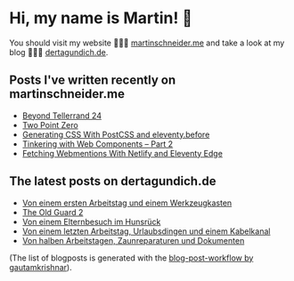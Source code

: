 # Hi, my name is Martin! 👋 
You should visit my website 👨🏼‍💻  [martinschneider.me](https://martinschneider.me) and take a look at my blog 🤷🏼‍♂️ [dertagundich.de](https://www.dertagundich.de).

## Posts I've written recently on martinschneider.me
<!-- MSME-POST-LIST:START -->
- [Beyond Tellerrand 24](https://martinschneider.me/articles/beyond-tellerrand-24/)
- [Two Point Zero](https://martinschneider.me/articles/two-point-zero/)
- [Generating CSS With PostCSS and eleventy.before](https://martinschneider.me/articles/generating-css-with-postcss-and-eleventy-before/)
- [Tinkering with Web Components – Part 2](https://martinschneider.me/articles/tinkering-with-web-components-part-2/)
- [Fetching Webmentions With Netlify and Eleventy Edge](https://martinschneider.me/articles/fetching-webmentions-with-netlify-and-eleventy-edge/)
<!-- MSME-POST-LIST:END -->

## The latest posts on dertagundich.de
<!-- DTUI-POST-LIST:START -->
- [Von einem ersten Arbeitstag und einem Werkzeugkasten](https://www.dertagundich.de/2025/08/von-einem-ersten-arbeitstag-und-einem-werkzeugkasten)
- [The Old Guard 2](https://www.dertagundich.de/2025/08/the-old-guard-2)
- [Von einem Elternbesuch im Hunsrück](https://www.dertagundich.de/2025/08/von-einem-elternbesuch-im-hunsruck)
- [Von einem letzten Arbeitstag, Urlaubsdingen und einem Kabelkanal](https://www.dertagundich.de/2025/07/von-einem-letzten-arbeitstag-urlaubsdingen-und-einem-kabelkanal)
- [Von halben Arbeitstagen, Zaunreparaturen und Dokumenten](https://www.dertagundich.de/2025/07/von-halben-arbeitstagen-zaunreparaturen-und-dokumenten)
<!-- DTUI-POST-LIST:END -->

(The list of blogposts is generated with the [blog-post-workflow by gautamkrishnar](https://github.com/gautamkrishnar/blog-post-workflow)).
